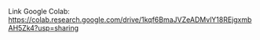 Link Google Colab: https://colab.research.google.com/drive/1kqf6BmaJVZeADMvlY18REjgxmbAH5Zk4?usp=sharing
